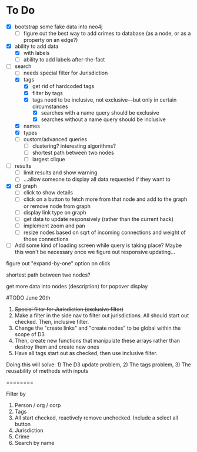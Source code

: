 # To Do

- [x] bootstrap some fake data into neo4j
  - [ ] figure out the best way to add crimes to database (as a node, or as a property on an edge?)
- [x] ability to add data
  - [x] with labels
  - [ ] ability to add labels after-the-fact
- [ ] search
  - [ ] needs special filter for Jurisdiction
  - [x] tags
    - [x] get rid of hardcoded tags
    - [x] filter by tags
    - [x] tags need to be inclusive, not exclusive—but only in certain circumstances
      - [x] searches with a name query should be exclusive
      - [x] searches without a name query should be inclusive
  - [x] names
  - [x] types
  - [ ] custom/advanced queries
    - [ ] clustering? interesting algorithms?
    - [ ] shortest path between two nodes
    - [ ] largest clique
- [ ] results
  - [ ] limit results and show warning
  - [ ] ...allow someone to display all data requested if they want to
- [x] d3 graph
  - [ ] click to show details
  - [ ] click on a button to fetch more from that node and add to the graph or remove node from graph
  - [ ] display link type on graph
  - [ ] get data to update responsively (rather than the current hack)
  - [ ] implement zoom and pan
  - [ ] resize nodes based on sqrt of incoming connections and weight of those connections
- [ ] Add some kind of loading screen while query is taking place? Maybe this won't be necessary once we figure out responsive updating...

figure out "expand-by-one" option on click

shortest path between two nodes?

get more data into nodes (description) for popover display

#TODO June 20th

1. ~~Special filter for Jurisdiction (exclusive filter)~~
2. Make a filter in the side nav to filter out jurisdictions. All should start out checked. Then, inclusive filter.
3. Change the "create links" and "create nodes" to be global within the scope of D3
  1. Then, create new functions that manipulate these arrays rather than destroy them and create new ones
4. Have all tags start out as checked, then use inclusive filter.

Doing this will solve: 1) The D3 update problem, 2) The tags problem, 3) The reusability of methods with inputs

========

Filter by

1. Person / org / corp
2. Tags
  1. All start checked, reactively remove unchecked. Include a select all button
3. Jurisdiction
4. Crime
5. Search by name

